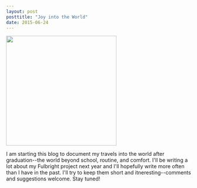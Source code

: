 ```yaml
---
layout: post
posttitle: "Joy into the World"
date: 2015-06-24
---
```


<img src="img/joyintotheworld.jpg" height="300" />

I am starting this blog to document my travels into the world after graduation--the world beyond school, routine, and comfort. I'll be writing a lot about my Fulbright project next year and I'll hopefully write more often than I have in the past. I'll try to keep them short and itneresting--comments and suggestions welcome. Stay tuned!
